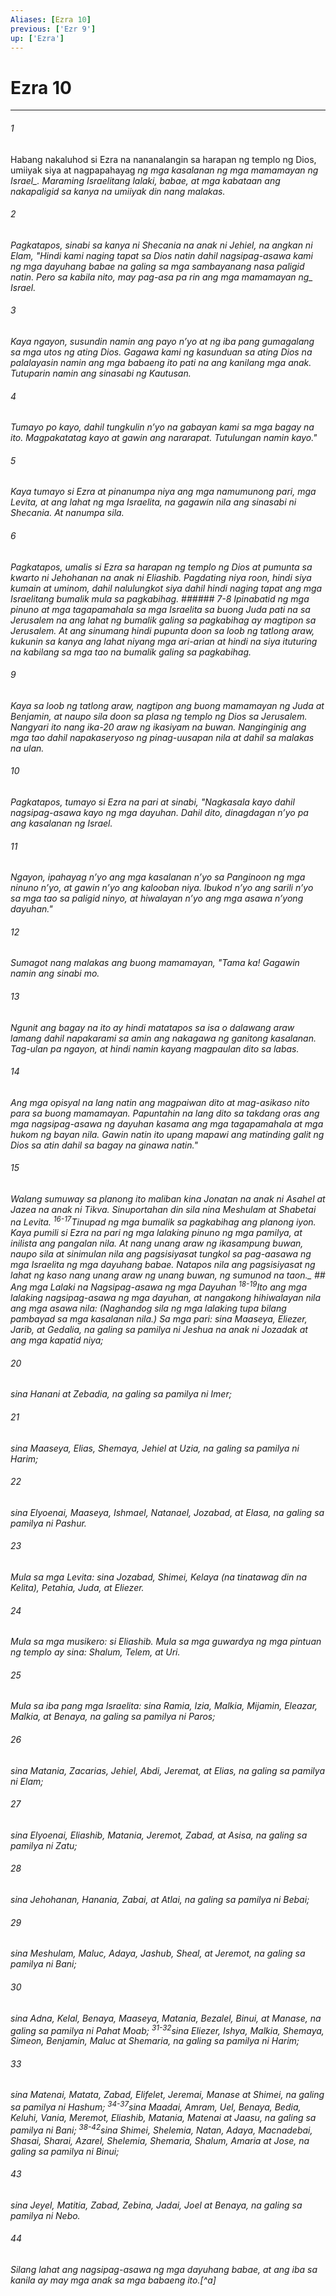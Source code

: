 ```yaml
---
Aliases: [Ezra 10]
previous: ['Ezr 9']
up: ['Ezra']
---
```

# Ezra 10

***






















###### 1 










Habang nakaluhod si Ezra na nananalangin sa harapan ng templo ng Dios, umiiyak siya at nagpapahayag <i class="trans-change">ng mga kasalanan ng mga mamamayan ng Israel_. Maraming Israelitang lalaki, babae, at mga kabataan ang nakapaligid sa kanya na umiiyak din nang malakas. 





















###### 2 










Pagkatapos, sinabi sa kanya ni Shecania na anak ni Jehiel, na angkan ni Elam, "Hindi kami naging tapat sa Dios natin dahil nagsipag-asawa kami ng mga dayuhang babae na galing sa mga sambayanang nasa paligid natin. Pero sa kabila nito, may pag-asa pa rin ang <i class="trans-change">mga mamamayan ng_ Israel. 





















###### 3 










Kaya ngayon, susundin namin ang payo nʼyo at ng iba pang gumagalang sa mga utos ng ating Dios. Gagawa kami ng kasunduan sa ating Dios na palalayasin namin ang mga babaeng ito pati na ang kanilang mga anak. Tutuparin namin ang sinasabi ng Kautusan. 





















###### 4 










Tumayo po kayo, dahil tungkulin nʼyo na gabayan kami sa mga bagay na ito. Magpakatatag kayo at gawin ang nararapat. Tutulungan namin kayo." 





















###### 5 










Kaya tumayo si Ezra at pinanumpa niya ang mga namumunong pari, mga Levita, at ang lahat ng mga Israelita, na gagawin nila ang sinasabi ni Shecania. At nanumpa sila. 





















###### 6 










Pagkatapos, umalis si Ezra sa harapan ng templo ng Dios at pumunta sa kwarto ni Jehohanan na anak ni Eliashib. Pagdating niya roon, hindi siya kumain at uminom, dahil nalulungkot siya dahil hindi naging tapat ang mga Israelitang bumalik mula sa pagkabihag. ###### 7-8 Ipinabatid ng mga pinuno at mga tagapamahala sa mga Israelita sa buong Juda pati na sa Jerusalem na ang lahat ng bumalik galing sa pagkabihag ay magtipon sa Jerusalem. At ang sinumang hindi pupunta doon sa loob ng tatlong araw, kukunin sa kanya ang lahat niyang mga ari-arian at hindi na siya ituturing na kabilang sa mga tao na bumalik galing sa pagkabihag. 





















###### 9 










Kaya sa loob ng tatlong araw, nagtipon ang buong mamamayan ng Juda at Benjamin, at naupo sila doon sa plasa ng templo ng Dios sa Jerusalem. Nangyari ito nang ika-20 araw ng ikasiyam na buwan. Nanginginig ang mga tao dahil napakaseryoso ng pinag-uusapan nila at dahil sa malakas na ulan. 





















###### 10 










Pagkatapos, tumayo si Ezra na pari at sinabi, "Nagkasala kayo dahil nagsipag-asawa kayo ng mga dayuhan. Dahil dito, dinagdagan nʼyo pa ang kasalanan ng Israel. 





















###### 11 










Ngayon, ipahayag nʼyo ang mga kasalanan nʼyo sa Panginoon ng mga ninuno nʼyo, at gawin nʼyo ang kalooban niya. Ibukod nʼyo ang sarili nʼyo sa mga tao sa paligid ninyo, at hiwalayan nʼyo ang mga asawa nʼyong dayuhan." 





















###### 12 










Sumagot nang malakas ang buong mamamayan, "Tama ka! Gagawin namin ang sinabi mo. 





















###### 13 










Ngunit ang bagay na ito ay hindi matatapos sa isa o dalawang araw lamang dahil napakarami sa amin ang nakagawa ng ganitong kasalanan. Tag-ulan pa ngayon, at hindi namin kayang magpaulan dito sa labas. 





















###### 14 










Ang mga opisyal na lang natin ang magpaiwan dito at mag-asikaso nito para sa buong mamamayan. Papuntahin na lang dito sa takdang oras ang mga nagsipag-asawa ng dayuhan kasama ang mga tagapamahala at mga hukom ng bayan nila. Gawin natin ito upang mapawi ang matinding galit ng Dios sa atin dahil sa bagay na ginawa natin." 





















###### 15 










Walang sumuway sa planong ito maliban kina Jonatan na anak ni Asahel at Jazea na anak ni Tikva. Sinuportahan din sila nina Meshulam at Shabetai na Levita. <sup class="versenum">16-17</sup>Tinupad ng mga bumalik sa pagkabihag ang planong iyon. Kaya pumili si Ezra na pari ng mga lalaking pinuno ng mga pamilya, at inilista ang pangalan nila. At nang unang araw ng ikasampung buwan, naupo sila at sinimulan nila ang pagsisiyasat tungkol sa pag-aasawa ng mga Israelita ng mga dayuhang babae. Natapos nila ang pagsisiyasat ng lahat ng kaso nang unang araw ng unang buwan, <i class="trans-change">ng sumunod na taon._ ## Ang mga Lalaki na Nagsipag-asawa ng mga Dayuhan <sup class="versenum">18-19</sup>Ito ang mga lalaking nagsipag-asawa ng mga dayuhan, at nangakong hihiwalayan nila ang mga asawa nila: (Naghandog sila ng mga lalaking tupa bilang pambayad sa mga kasalanan nila.) Sa mga pari: sina Maaseya, Eliezer, Jarib, at Gedalia, na galing sa pamilya ni Jeshua na anak ni Jozadak at ang mga kapatid niya; 





















###### 20 










sina Hanani at Zebadia, na galing sa pamilya ni Imer; 





















###### 21 










sina Maaseya, Elias, Shemaya, Jehiel at Uzia, na galing sa pamilya ni Harim; 





















###### 22 










sina Elyoenai, Maaseya, Ishmael, Natanael, Jozabad, at Elasa, na galing sa pamilya ni Pashur. 





















###### 23 










Mula sa mga Levita: sina Jozabad, Shimei, Kelaya (na tinatawag din na Kelita), Petahia, Juda, at Eliezer. 





















###### 24 










Mula sa mga musikero: si Eliashib. Mula sa mga guwardya ng mga pintuan ng templo ay sina: Shalum, Telem, at Uri. 





















###### 25 










Mula sa iba pang mga Israelita: sina Ramia, Izia, Malkia, Mijamin, Eleazar, Malkia, at Benaya, na galing sa pamilya ni Paros; 





















###### 26 










sina Matania, Zacarias, Jehiel, Abdi, Jeremat, at Elias, na galing sa pamilya ni Elam; 





















###### 27 










sina Elyoenai, Eliashib, Matania, Jeremot, Zabad, at Asisa, na galing sa pamilya ni Zatu; 





















###### 28 










sina Jehohanan, Hanania, Zabai, at Atlai, na galing sa pamilya ni Bebai; 





















###### 29 










sina Meshulam, Maluc, Adaya, Jashub, Sheal, at Jeremot, na galing sa pamilya ni Bani; 





















###### 30 










sina Adna, Kelal, Benaya, Maaseya, Matania, Bezalel, Binui, at Manase, na galing sa pamilya ni Pahat Moab; <sup class="versenum">31-32</sup>sina Eliezer, Ishya, Malkia, Shemaya, Simeon, Benjamin, Maluc at Shemaria, na galing sa pamilya ni Harim; 





















###### 33 










sina Matenai, Matata, Zabad, Elifelet, Jeremai, Manase at Shimei, na galing sa pamilya ni Hashum; <sup class="versenum">34-37</sup>sina Maadai, Amram, Uel, Benaya, Bedia, Keluhi, Vania, Meremot, Eliashib, Matania, Matenai at Jaasu, na galing sa pamilya ni Bani; <sup class="versenum">38-42</sup>sina Shimei, Shelemia, Natan, Adaya, Macnadebai, Shasai, Sharai, Azarel, Shelemia, Shemaria, Shalum, Amaria at Jose, na galing sa pamilya ni Binui; 





















###### 43 










sina Jeyel, Matitia, Zabad, Zebina, Jadai, Joel at Benaya, na galing sa pamilya ni Nebo. 





















###### 44 










Silang lahat ang nagsipag-asawa ng mga dayuhang babae, at ang iba sa kanila ay may mga anak sa mga babaeng ito.[^a]
